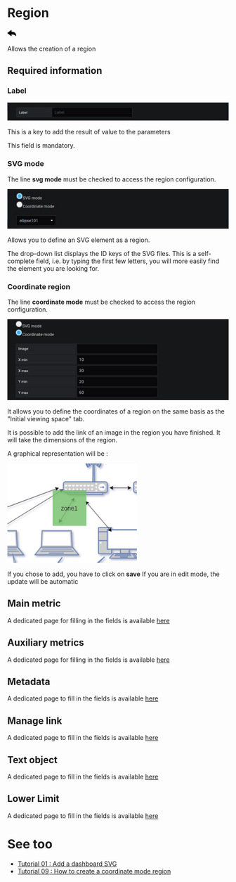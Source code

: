 # Region

[![](../../screenshots/other/Go-back.png)](coordinates.md)

Allows the creation of a region

## Required information

### Label

![label](../../screenshots/editor/coordinates/screen-region/label.jpg)

This is a key to add the result of value to the parameters

This field is mandatory.

### SVG mode

The line **svg mode** must be checked to access the region configuration.

![svg mode](../../screenshots/editor/coordinates/screen-region/coord-svg-mode.jpg)

Allows you to define an SVG element as a region.

The drop-down list displays the ID keys of the SVG files. This is a self-complete field, i.e. by typing the first few letters, you will more easily find the element you are looking for.

### Coordinate region

The line **coordinate mode** must be checked to access the region configuration.

![coordinate mode](../../screenshots/editor/coordinates/screen-region/coord-coordinate-mode.jpg)

It allows you to define the coordinates of a region on the same basis as the "Initial viewing space" tab.

It is possible to add the link of an image in the region you have finished. It will take the dimensions of the region.

A graphical representation will be :

![coordinateZOne](../../screenshots/editor/coordinates/screen-region/zone1.png)

If you chose to add, you have to click on **save** If you are in edit mode, the update will be automatic

## Main metric

A dedicated page for filling in the fields is available [here](coordinates-main-metric.md)

## Auxiliary metrics

A dedicated page for filling in the fields is available [here](coordinates-auxiliary-metric.md)

## Metadata

A dedicated page to fill in the fields is available [here](coordinates-metada.md)

## Manage link

A dedicated page to fill in the fields is available [here](coordinates-manage-link.md)

## Text object

A dedicated page to fill in the fields is available [here](coordinates-object-text.md)

## Lower Limit

A dedicated page to fill in the fields is available [here](coordinates-lower-limit.md)

# See too

- [Tutorial 01 : Add a dashboard SVG](../demo/tutorial01.md)
- [Tutorial 09 : How to create a coordinate mode region](../demo/tutorial09.md)

